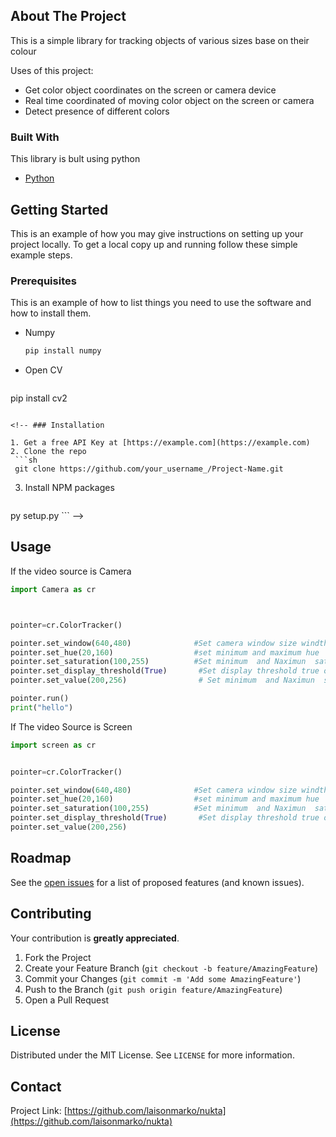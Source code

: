 


<!-- ABOUT THE PROJECT -->
## About The Project

This is a simple library for tracking objects of various sizes base on their colour

Uses of this project:
* Get color object coordinates on the screen or camera device  
* Real time coordinated of moving color object on the screen or camera
* Detect presence of different colors 



### Built With

This library is bult using python
* [Python](https://python.com)




<!-- GETTING STARTED -->
## Getting Started

This is an example of how you may give instructions on setting up your project locally.
To get a local copy up and running follow these simple example steps.

### Prerequisites

This is an example of how to list things you need to use the software and how to install them.
* Numpy
  ```sh
  pip install numpy
  ```
 * Open CV
    ```sh
  pip install cv2
  ```

<!-- ### Installation

1. Get a free API Key at [https://example.com](https://example.com)
2. Clone the repo
   ```sh
   git clone https://github.com/your_username_/Project-Name.git
   ```
3. Install NPM packages
   ```sh
py setup.py   ```
-->



<!-- USAGE EXAMPLES -->
## Usage

If the video source is Camera 

```py
import Camera as cr



pointer=cr.ColorTracker()

pointer.set_window(640,480)              #Set camera window size windth and Height default 640 ,480
pointer.set_hue(20,160)                  #set minimum and maximum hue  default  hue_min=20, hue_max=160
pointer.set_saturation(100,255)  	     #Set minimum  and Naximun  saturation default sat_min=100, sat_max=255
pointer.set_display_threshold(True)	      #Set display threshold true of false
pointer.set_value(200,256)				  # Set minimum  and Naximun  saturation values val_min=200, val_max=256

pointer.run()
print("hello")
 ```



If The video Source is Screen 

```py
import screen as cr


pointer=cr.ColorTracker()

pointer.set_window(640,480)              #Set camera window size windth and Height default 640 ,480
pointer.set_hue(20,160)                  #set minimum and maximum hue  default  hue_min=20, hue_max=160
pointer.set_saturation(100,255)  	     #Set minimum  and Naximun  saturation default sat_min=100, sat_max=255
pointer.set_display_threshold(True)	      #Set display threshold true of false
pointer.set_value(200,256)
```





<!-- ROADMAP -->
## Roadmap

See the [open issues](https://github.com/laisonmarko/nukta/issues) for a list of proposed features (and known issues).



<!-- CONTRIBUTING -->
## Contributing

Your contribution is  **greatly appreciated**.

1. Fork the Project
2. Create your Feature Branch (`git checkout -b feature/AmazingFeature`)
3. Commit your Changes (`git commit -m 'Add some AmazingFeature'`)
4. Push to the Branch (`git push origin feature/AmazingFeature`)
5. Open a Pull Request



<!-- LICENSE -->
## License

Distributed under the MIT License. See `LICENSE` for more information.



<!-- CONTACT -->
## Contact


Project Link: [https://github.com/laisonmarko/nukta](https://github.com/laisonmarko/nukta)




